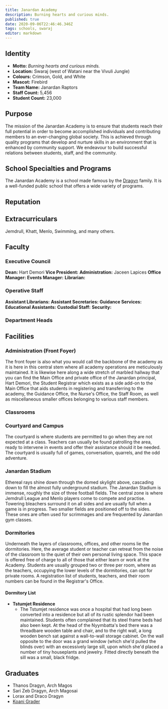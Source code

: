 ```yaml
---
title: Janardan Academy
description: Burning hearts and curious minds.
published: true
date: 2020-09-06T22:46:46.346Z
tags: schools, swaraj
editor: markdown
---
```


## Identity

- **Motto:** *Burning hearts and curious minds.*
- **Location:** Swaraj (west of Watani near the Vivuli Jungle)
- **Colours:** Crimson, Gold, and White
- **Mascot:** Firebird
- **Team Name:** Janardan Raptors
- **Staff Count:** 5,456
- **Student Count:** 23,000

## Purpose

The mission of the Janardan Academy is to ensure that students reach their full potential in order to become accomplished individuals and contributing members to an ever-changing global society. This is achieved through quality programs that develop and nurture skills in an environment that is enhanced by community support. We endeavour to build successful relations between students, staff, and the community.

## School Specialties and Programs

The Janardan Academy is a school made famous by the [Dragyn](/genealogy/dragyn) family. It is a well-funded public school that offers a wide variety of programs.

## Reputation

## Extracurriculars

Jemdrull, Khatt, Menlo, Swimming, and many others.

## Faculty

### Executive Council

**Dean:** Hart Demori
**Vice President:**
**Administration:** Jaceen Lapices
**Office Manager:**
**Events Manager:**
**Librarian:**

### Operative Staff

**Assistant Librarians:**
**Assistant Secretaries:**
**Guidance Services:**
**Educational Assistants:**
**Custodial Staff:**
**Security:**

### Department Heads

## Facilities

### Administration (Front Foyer)

The front foyer is also what you would call the backbone of the academy as it is here in this central stem where all academy operations are meticulously maintained. It is likewise here along a wide stretch of marbled hallway that you can find the Main Office and private office of the Janardan principal, Hart Demori, the Student Registrar which exists as a side add-on to the Main Office that aids students in registering and transferring to the academy, the Guidance Office, the Nurse's Office, the Staff Room, as well as miscellaneous smaller offices belonging to various staff members.

### Classrooms

### Courtyard and Campus

The courtyard is where students are permitted to go when they are not expected at a class. Teachers can usually be found patrolling the area, ready to intervene in events and offer their assistance should it be needed. The courtyard is usually full of games, conversation, quarrels, and the odd adventure.

### Janardan Stadium

Ethereal rays shine down through the domed skylight above, cascading down to fill the almost fully underground stadium. The Janardan Stadium is immense, roughly the size of three football fields. The central zone is where Jemdrull League and Menlo players come to compete and practise. Towering bleachers surround it on all sides and are usually full when a game is in progress. Two smaller fields are positioned off to the sides. These ones are often used for scrimmages and are frequented by Janardan gym classes. 

### Dormitories

Underneath the layers of classrooms, offices, and other rooms lie the dormitories. Here, the average student or teacher can retreat from the noise of the classroom to the quiet of their own personal living space. This space is offered free of charge to all of those that either learn or work at the Academy. Students are usually grouped two or three per room, where as the teachers, occupying the lower levels of the dormitories, can opt for private rooms. A registration list of students, teachers, and their room numbers can be found in the Registrar's Office.

#### Dormitory List

- **Tstumjet Residence**
    - The Tstumjet residence was once a hospital that had long been converted into a residence but all of its rustic splendor had been maintained. Students often complained that its steel frame beds had also been kept. At the head of the Nyymbatta's bed there was a threadbare wooden table and chair, and to the right wall, a long wooden bench sat against a wall-to-wall storage cabinet. On the wall opposite to the door was a grand window (which she'd pulled the blinds over) with an excessively large sill, upon which she'd placed a number of tiny houseplants and jewelry. Fitted directly beneath the sill was a small, black fridge. 

## Graduates

- Thanos Dragyn, Arch Magos
- Sari Zeb Dragyn, Arch Magosai
- Lorax and Draco Dragyn
- [Koani Grader](/pop-culture-figures/koani-grader)